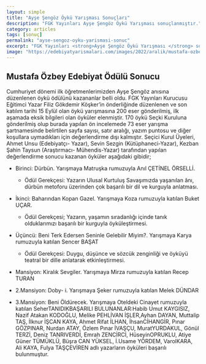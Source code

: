 ```yaml
---
layout: simple
title: "Ayşe Şengöz Öykü Yarışması Sonuçları"
description: "FGK Yayınları Ayşe Şengöz Öykü Yarışması sonuçlanmıştır."
category: articles
tags: [sonuç]
permalink: "ayse-sengoz-oyku-yarismasi-sonuc"
excerpt: "FGK Yayınları <strong>Ayşe Şengöz Öykü Yarışması </strong> sonuçlanmıştır."
image: "https://edebiyatyarismalari.com/images/2022/aralik/mustafa-ozbey-oyku-yarismasi-sonuc.jpg"
---
```


## Mustafa Özbey Edebiyat Ödülü Sonucu
Cumhuriyet dönemi ilk öğretmenlerimizden Ayşe Şengöz anısına düzenlenen öykü ödülünü kazananlar belli oldu. FGK Yayınları Kurucusu Eğitimci Yazar Filiz Gökdemir Köşker’in önderliğinde düzenlenen ve son katılım tarihi 15 Eylül olan öykü yarışmasına 200 eser gönderilmiş, ilk aşamada eksik bilgileri olan öyküler elenmiştir. 170 öykü Seçki
Kuruluna gönderilmiş olup burada yapılan ön incelemede 73 eser yarışma şartnamesinde belirtilen sayfa sayısı, satır aralığı, yazım puntosu ve diğer koşullara uymadıkları için değerlendirme dışı kalmıştır. Seçici Kurul Üyeleri, Ahmet Unsu (Edebiyatçı- Yazar), Sevin Sezgin (Kütüphaneci-Yazar), Kezban Şahin Taysun (Araştırmacı- Mühendis-Yazar) tarafından yapılan değerlendirme sonucu kazanan öyküler aşağıdaki gibidir;
- Birinci: Dürbün. Yarışmaya Matruşka rumuzuyla Anıl ÇETİNEL ÖRSELLİ. 
    - Ödül Gerekçesi: Yazarın Ulusal Kurtuluş Savaşımızda yaşanılan ânı, dürbün metoforu üzerinden çok başarılı bir dil ve kurguyla anlatması.
- İkinci: Baharından Kopan Gazel. Yarışmaya Koza rumuzuyla katılan Buket UÇAR.
    - Ödül Gerekçesi; Yazarın, yaşamın sıradanlığı içinde tanık olduklarımızı başarılı bir kurguyla öyküleştirmesi.
- Üçüncü: Beni Terk Edersen Seninle Gelebilir Miyim?. Yarışmaya Karya rumuzuyla katılan Sencer BAŞAT
    - Ödül Gerekçesi: Duygu, düşünce ve sözcük zenginliği ve öyküyü teatral bir dille anlatarak etkinleştirmesi.

- Mansiyon: Kiralık Sevgiler. Yarışmaya Mirza rumuzuyla katılan Recep TURAN
- 2.Mansiyon: Doby- i. Yarışmaya Şeker rumuzuyla katılan Melek DÜNDAR
- 3.Mansiyon: Beni Öldürecek. Yarışmaya Oteldeki Cinayet rumuzuyla katılan SeherTANIDIKBAŞARILI BULUNANLAR:Habib Umut KAYGISIZ, Nazif Atakan KODOĞLU, Melike PEHLİVAN İŞLER,Ayhan DAYAN, Muttalip TAŞ, İlknur İŞCAN KAYA, Ahmet Rifat İLHAN, İhsanCİHANGİR, Pınar GÖZPINAR, Nurdan ATAY, Özlem Pınar İVAŞÇU, MuratYURDAKUL, Gönül TERZİ, Deniz TANRIVERDİ, Emrah ZENCİRCİ, HüseyinOPRUKLU, Atiye Güner TÜMÜKLÜ, Büşra CAN YÜKSEL, İ.Usame YÖRDEM, VarolKARA, Ali KAYA, Fulya TAŞÇEVİREN adlı yazarların öyküleri başarılı bulunmuştur.